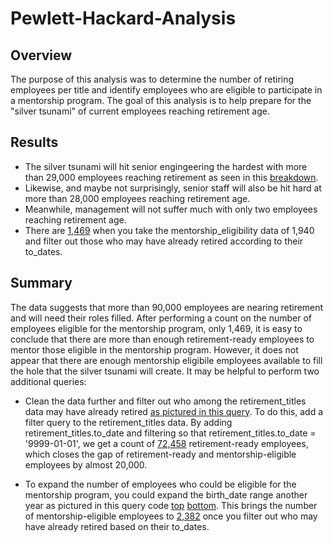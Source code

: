 # Pewlett-Hackard-Analysis
## Overview
The purpose of this analysis was to determine the number of retiring employees per title and identify employees who are eligible to participate in a mentorship program. The goal of this analysis is to help prepare for the "silver tsunami" of current employees reaching retirement age.

## Results
* The silver tsunami will hit senior engingeering the hardest with more than 29,000 employees reaching retirement as seen in this [breakdown](https://github.com/LaurenSonis/Pewlett-Hackard-Analysis/blob/main/2021-01-24%20(4).png).
* Likewise, and maybe not surprisingly, senior staff will also be hit hard at more than 28,000 employees reaching retirement age.
* Meanwhile, management will not suffer much with only two employees reaching retirement age.
* There are [1,469](https://github.com/LaurenSonis/Pewlett-Hackard-Analysis/blob/main/2021-01-24%20(4).png) when you take the mentorship_eligibility data of 1,940 and filter out those who may have already retired according to their to_dates.

## Summary
The data suggests that more than 90,000 employees are nearing retirement and will need their roles filled. After performing a count on the number of employees eligible for the mentorship program, only 1,469, it is easy to conclude that there are more than enough retirement-ready employees to mentor those eligible in the mentorship program. However, it does not appear that there are enough mentorship eligibile employees available to fill the hole that the silver tsunami will create. It may be helpful to perform two additional queries:
* Clean the data further and filter out who among the retirement_titles data may have already retired [as pictured in this query](https://github.com/LaurenSonis/Pewlett-Hackard-Analysis/blob/main/2021-01-24%20(9).png). To do this, add a filter query to the retirement_titles data. By adding retirement_titles.to_date and filtering so that retirement_titles.to_date = '9999-01-01', we get a count of [72,458](https://github.com/LaurenSonis/Pewlett-Hackard-Analysis/blob/main/2021-01-24%20(8).png) retirement-ready employees, which closes the gap of retirement-ready and mentorship-eligible employees by almost 20,000.

* To expand the number of employees who could be eligible for the mentorship program, you could expand the birth_date range another year as pictured in this query code [top](https://github.com/LaurenSonis/Pewlett-Hackard-Analysis/blob/main/2021-01-24%20(10).png) [bottom](https://github.com/LaurenSonis/Pewlett-Hackard-Analysis/blob/main/2021-01-24%20(11).png). This brings the number of mentorship-eligible employees to [2,382]() once you filter out who may have already retired based on their to_dates.

